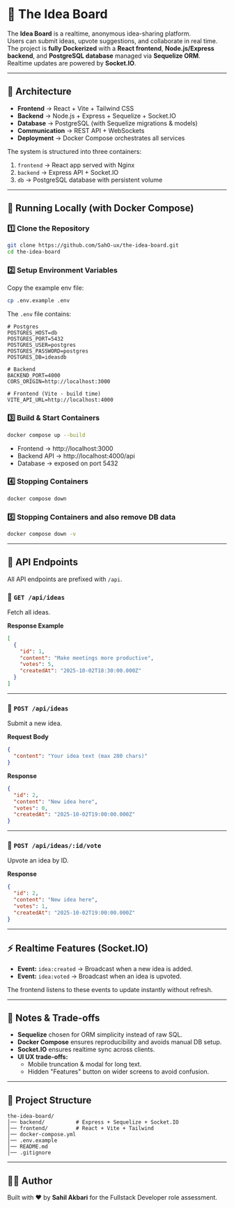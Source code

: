# 📝 The Idea Board

The **Idea Board** is a realtime, anonymous idea-sharing platform.  
Users can submit ideas, upvote suggestions, and collaborate in real time.  
The project is **fully Dockerized** with a **React frontend**, **Node.js/Express backend**, and **PostgreSQL database** managed via **Sequelize ORM**.  
Realtime updates are powered by **Socket.IO**.

---

## 📌 Architecture

- **Frontend** → React + Vite + Tailwind CSS
- **Backend** → Node.js + Express + Sequelize + Socket.IO
- **Database** → PostgreSQL (with Sequelize migrations & models)
- **Communication** → REST API + WebSockets
- **Deployment** → Docker Compose orchestrates all services

The system is structured into three containers:

1. `frontend` → React app served with Nginx
2. `backend` → Express API + Socket.IO
3. `db` → PostgreSQL database with persistent volume

---

## 🚀 Running Locally (with Docker Compose)

### 1️⃣ Clone the Repository

```bash
git clone https://github.com/SahO-ux/the-idea-board.git
cd the-idea-board
```

### 2️⃣ Setup Environment Variables

Copy the example env file:

```bash
cp .env.example .env
```

The `.env` file contains:

```env
# Postgres
POSTGRES_HOST=db
POSTGRES_PORT=5432
POSTGRES_USER=postgres
POSTGRES_PASSWORD=postgres
POSTGRES_DB=ideasdb

# Backend
BACKEND_PORT=4000
CORS_ORIGIN=http://localhost:3000

# Frontend (Vite - build time)
VITE_API_URL=http://localhost:4000
```

### 3️⃣ Build & Start Containers

```bash
docker compose up --build
```

- Frontend → http://localhost:3000
- Backend API → http://localhost:4000/api
- Database → exposed on port 5432

### 4️⃣ Stopping Containers

```bash
docker compose down
```

### 5️⃣ Stopping Containers and also remove DB data

```bash
docker compose down -v
```

---

## 📡 API Endpoints

All API endpoints are prefixed with `/api`.

### 📍 `GET /api/ideas`

Fetch all ideas.

**Response Example**

```json
[
  {
    "id": 1,
    "content": "Make meetings more productive",
    "votes": 5,
    "createdAt": "2025-10-02T18:30:00.000Z"
  }
]
```

---

### 📍 `POST /api/ideas`

Submit a new idea.

**Request Body**

```json
{
  "content": "Your idea text (max 280 chars)"
}
```

**Response**

```json
{
  "id": 2,
  "content": "New idea here",
  "votes": 0,
  "createdAt": "2025-10-02T19:00:00.000Z"
}
```

---

### 📍 `POST /api/ideas/:id/vote`

Upvote an idea by ID.

**Response**

```json
{
  "id": 2,
  "content": "New idea here",
  "votes": 1,
  "createdAt": "2025-10-02T19:00:00.000Z"
}
```

---

## ⚡ Realtime Features (Socket.IO)

- **Event:** `idea:created` → Broadcast when a new idea is added.
- **Event:** `idea:voted` → Broadcast when an idea is upvoted.

The frontend listens to these events to update instantly without refresh.

---

## 📝 Notes & Trade-offs

- **Sequelize** chosen for ORM simplicity instead of raw SQL.
- **Docker Compose** ensures reproducibility and avoids manual DB setup.
- **Socket.IO** ensures realtime sync across clients.
- **UI UX trade-offs:**
  - Mobile truncation & modal for long text.
  - Hidden "Features" button on wider screens to avoid confusion.

---

## 📂 Project Structure

```
the-idea-board/
│── backend/          # Express + Sequelize + Socket.IO
│── frontend/         # React + Vite + Tailwind
│── docker-compose.yml
│── .env.example
│── README.md
│── .gitignore
```

---

## 👨‍💻 Author

Built with ❤️ by **Sahil Akbari** for the Fullstack Developer role assessment.
